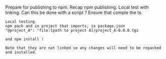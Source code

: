 Prepare for publishing to npm.
    Recap npm publishing.  Local test with linking.
    Can this be done with a script ? Ensure that comple the ts.

    Local testing.
    npm pack and in project that imports, in package.json
    "@project_A": "file:[path to project A]/project_A-0.0.0.tgz

    and npm install !

    Note that they are not linked so any changes will need to be repacked and installed.
